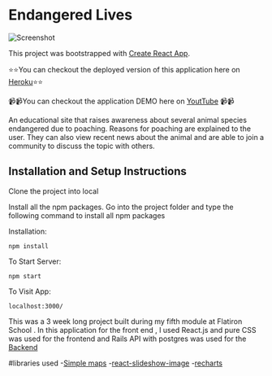 # Endangered Lives
![Screenshot](./img/readme.png)

This project was bootstrapped with [Create React App](https://github.com/facebook/create-react-app).




⭐️⭐️You can checkout the deployed version of this application here on [Heroku](https://endangered-lives.herokuapp.com/)⭐️⭐️

📹📹You can checkout the application DEMO here on [YoutTube](https://www.youtube.com/watch?v=xTjHOjz2xGA&t=5s) 📹📹


An educational site  that raises awareness about several animal species endangered due to poaching. Reasons for poaching are explained to the user. They can also view recent news about the animal and are able to join a community to discuss  the topic with others. 
## Installation and Setup Instructions
Clone the project into local

Install all the npm packages. Go into the project folder and type the following command to install all npm packages
 
Installation:

`npm install`   

To Start Server:

`npm start`  

To Visit App:

`localhost:3000/`

This was a 3 week long project built during my fifth module at Flatiron School . In this application for the front end , I used React.js  and pure CSS was used for the frontend and Rails API with postgres was used for the [Backend](https://github.com/diana2341/why-poaching-back)


#libraries used
-[Simple maps](https://www.react-simple-maps.io/)
-[react-slideshow-image](https://www.npmjs.com/package/react-slideshow-image)
-[recharts](https://bit.dev/recharts/recharts)

